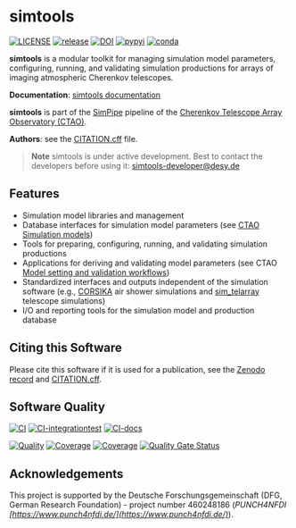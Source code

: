 # simtools

[![LICENSE](https://img.shields.io/badge/License-BSD_3--Clause-blue.svg)](https://github.com/gammasim/simtools/blob/main/LICENSE)
[![release](https://img.shields.io/github/v/release/gammasim/simtools)](https://github.com/gammasim/simtools/releases)
[![DOI](https://zenodo.org/badge/195011575.svg)](https://zenodo.org/badge/latestdoi/195011575)
[![pypyi](https://badge.fury.io/py/gammasimtools.svg)](https://badge.fury.io/py/gammasimtools)
[![conda](https://anaconda.org/conda-forge/gammasimtools/badges/version.svg)](https://anaconda.org/conda-forge/gammasimtools)

**simtools** is a modular toolkit for managing simulation model parameters, configuring, running, and validating simulation productions for arrays of imaging atmospheric Cherenkov telescopes.

**Documentation**: [simtools documentation](https://gammasim.github.io/simtools/)

**simtools** is part of the [SimPipe](http://cta-computing.gitlab-pages.cta-observatory.org/dpps/simpipe/simpipe/latest/) pipeline of the [Cherenkov Telescope Array Observatory (CTAO)](https://www.cta-observatory.org/).

**Authors**: see the [CITATION.cff](https://github.com/gammasim/simtools/blob/main/CITATION.cff) file.

> **Note**
> simtools is under active development.
> Best to contact the developers before using it: [simtools-developer@desy.de](mailto:simtools-developer@desy.de)

## Features

- Simulation model libraries and management
- Database interfaces for simulation model parameters (see [CTAO Simulation models](https://gitlab.cta-observatory.org/cta-science/simulations/simulation-model/simulation-models))
- Tools for preparing, configuring, running, and validating simulation productions
- Applications for deriving and validating model parameters (see CTAO [Model setting and validation workflows](https://gitlab.cta-observatory.org/cta-science/simulations/simulation-model/simulation-model-parameter-setting))
- Standardized interfaces and outputs independent of the simulation software (e.g., [CORSIKA](https://www.iap.kit.edu/corsika/) air shower simulations and [sim_telarray](https://www.mpi-hd.mpg.de/hfm/~bernlohr/sim_telarray/) telescope simulations)
- I/O and reporting tools for the simulation model and production database

## Citing this Software

Please cite this software if it is used for a publication, see the [Zenodo record](https://doi.org/10.5281/zenodo.6346696) and [CITATION.cff](https://github.com/gammasim/simtools/blob/main/CITATION.cff).

## Software Quality

[![CI](https://github.com/gammasim/simtools/actions/workflows/CI-unittests.yml/badge.svg)](https://github.com/gammasim/simtools/actions/workflows/CI-unittests.yml)
[![CI-integrationtest](https://github.com/gammasim/simtools/actions/workflows/CI-integrationtests.yml/badge.svg)](https://github.com/gammasim/simtools/actions/workflows/CI-integrationtests.yml)
[![CI-docs](https://github.com/gammasim/simtools/actions/workflows/CI-docs.yml/badge.svg)](https://github.com/gammasim/simtools/actions/workflows/CI-docs.yml)

[![Quality](https://app.codacy.com/project/badge/Grade/a3f19df7454844059341edd0769e02a7)](https://app.codacy.com/gh/gammasim/simtools/dashboard?utm_source=gh&utm_medium=referral&utm_content=&utm_campaign=Badge_grade)
[![Coverage](https://codecov.io/gh/gammasim/simtools/graph/badge.svg?token=AYAIRPARCH)](https://codecov.io/gh/gammasim/simtools)
[![Coverage](https://sonar-cta-dpps.zeuthen.desy.de/api/project_badges/measure?project=gammasim_simtools_AY_ssha9WiFxsX-2oy_w&metric=coverage&token=sqb_ef68b705c0bc7f9800f4ff3f087f1d7f7471ff0e)](https://sonar-cta-dpps.zeuthen.desy.de/dashboard?id=gammasim_simtools_AY_ssha9WiFxsX-2oy_w)
[![Quality Gate Status](https://sonar-cta-dpps.zeuthen.desy.de/api/project_badges/measure?project=gammasim_simtools_AY_ssha9WiFxsX-2oy_w&metric=alert_status&token=sqb_ef68b705c0bc7f9800f4ff3f087f1d7f7471ff0e)](https://sonar-cta-dpps.zeuthen.desy.de/dashboard?id=gammasim_simtools_AY_ssha9WiFxsX-2oy_w)

## Acknowledgements

This project is supported by the Deutsche Forschungsgemeinschaft (DFG, German Research Foundation) - project number 460248186 (*PUNCH4NFDI [https://www.punch4nfdi.de/](https://www.punch4nfdi.de/)*).
